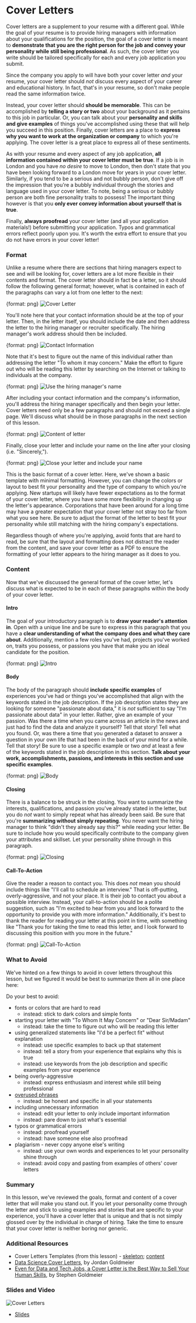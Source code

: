 # Cover Letters

Cover letters are a supplement to your resume with a different goal. While the goal of your resume is to provide hiring managers with information about your qualifications for the position, the goal of a cover letter is meant to **demonstrate that you are the right person for the job and convey your personality while still being professional**. As such, the cover letter you write should be tailored specifically for each and every job application you submit.

Since the company you apply to will have both your cover letter *and* your resume, your cover letter should *not* discuss every aspect of your career and educational history. In fact, that's in your resume, so don't make people read the same information twice.

Instead, your cover letter should **should be memorable**. This can be accomplished by **telling a story or two** about your background as it pertains to this job in particular. Or, you can talk about your **personality and skills and give examples** of things you've accomplished using these that will help you succeed in this position.  Finally, cover letters are a place to **express why you want to work at the organization or company** to which you're applying. The cover letter is a great place to express all of these sentiments.

As with your resume and every aspect of any job application, **all information contained within your cover letter must be true**. If a job is in London and you have *no desire* to move to London, then don't state that you have been looking forward to a London move for years in your cover letter. Similarly, if you tend to be a serious and not bubbly person, don't give off the impression that you're a bubbly individual through the stories and language used in your cover letter. To note, being a serious or bubbly person are both fine personality traits to possess! The important thing however is that you **only ever convey information about yourself that is true**.

Finally, **always proofread** your cover letter (and all your application materials!) before submitting your application. Typos and grammatical errors reflect poorly upon you. It's worth the extra effort to ensure that you do not have errors in your cover letter!

### Format

Unlike a resume where there are sections that hiring managers expect to see and will be looking for, cover letters are a lot more flexible in their contents and format. The cover letter should in fact be a letter, so it should follow the following general format; however, what is contained in each of the paragraphs can vary a lot from one letter to the next:

{format: png}
![Cover Letter](https://docs.google.com/presentation/d/1esbRABufXCTU2hqEkSgWSHL4xDEJVUQkPuNujwWgLeg/export/png?id=1esbRABufXCTU2hqEkSgWSHL4xDEJVUQkPuNujwWgLeg&pageid=g3ee589454b_0_37)

You'll note here that your contact information should be at the top of your letter. Then, in the letter itself, you should include the date and then address the letter to the hiring manager or recruiter specifically. The hiring manager's work address should then be included.

{format: png}
![Contact Information](https://docs.google.com/presentation/d/1esbRABufXCTU2hqEkSgWSHL4xDEJVUQkPuNujwWgLeg/export/png?id=1esbRABufXCTU2hqEkSgWSHL4xDEJVUQkPuNujwWgLeg&pageid=g3ee589454b_0_2)

Note that it's best to figure out the name of this individual rather than addressing the letter "To whom it may concern." Make the effort to figure out who will be reading this letter by searching on the Internet or talking to individuals at the company.

{format: png}
![Use the hiring manager's name](https://docs.google.com/presentation/d/1esbRABufXCTU2hqEkSgWSHL4xDEJVUQkPuNujwWgLeg/export/png?id=1esbRABufXCTU2hqEkSgWSHL4xDEJVUQkPuNujwWgLeg&pageid=g3ee589454b_0_7)

After including your contact information and the company's information, you'll address the hiring manager specifically and then begin your letter. Cover letters need only be a few paragraphs and should not exceed a single page. We'll discuss what should be in those paragraphs in the next section of this lesson.

{format: png}
![Content of letter](https://docs.google.com/presentation/d/1esbRABufXCTU2hqEkSgWSHL4xDEJVUQkPuNujwWgLeg/export/png?id=1esbRABufXCTU2hqEkSgWSHL4xDEJVUQkPuNujwWgLeg&pageid=g3ee589454b_0_12)

Finally, close your letter and include your name on the line after your closing (i.e. "Sincerely,").

{format: png}
![Close your letter and include your name](https://docs.google.com/presentation/d/1esbRABufXCTU2hqEkSgWSHL4xDEJVUQkPuNujwWgLeg/export/png?id=1esbRABufXCTU2hqEkSgWSHL4xDEJVUQkPuNujwWgLeg&pageid=g3ee589454b_0_64)

This is the basic format of a cover letter. Here, we've shown a basic template with minimal formatting. However, you can change the colors or layout to best fit your personality and the type of company to which you're applying. New startups will likely have fewer expectations as to the format of your cover letter, where you have some more flexibility in changing up the letter's appearance. Corporations that have been around for a long time may have a greater expectation that your cover letter not stray too far from what you see here. Be sure to adjust the format of the letter to best fit your personality while still matching with the hiring company's expectations.

Regardless though of where you're applying, avoid fonts that are hard to read, be sure that the layout and formatting does not distract the reader from the content, and save your cover letter as a PDF to ensure the formatting of your letter appears to the hiring manager as it does to you.

### Content

Now that we've discussed the general format of the cover letter, let's discuss what is expected to be in each of these paragraphs within the body of your cover letter.

#### Intro

The goal of your introductory paragraph is to **draw your reader's attention in**. Open with a unique line and be sure to express in this paragraph that you have a **clear understanding of what the company does and what they care about**. Additionally, mention a few roles you've had, projects you've worked on, traits you possess, or passions you have that make you an ideal candidate for the position.   

{format: png}
![Intro](https://docs.google.com/presentation/d/1esbRABufXCTU2hqEkSgWSHL4xDEJVUQkPuNujwWgLeg/export/png?id=1esbRABufXCTU2hqEkSgWSHL4xDEJVUQkPuNujwWgLeg&pageid=g3ee589454b_0_17)

#### Body

The body of the paragraph should **include specific examples** of experiences you've had or things you've accomplished that align with the keywords stated in the job description. If the job description states they are looking for someone "passionate about data," it is *not* sufficient to say "I'm passionate about data" in your letter. Rather, give an example of your passion. Was there a time when you came across an article in the news and just had to find the data and analyze it yourself? Tell that story! Tell what you found. Or, was there a time that you generated a dataset to answer a question in your own life that had been in the back of your mind for a while. Tell that story! Be sure to use a specific example or two *and* at least a few of the keywords stated in the job description in this section. **Talk about your work, accomplishments, passions, and interests in this section and use specific examples**.

{format: png}
![Body](https://docs.google.com/presentation/d/1esbRABufXCTU2hqEkSgWSHL4xDEJVUQkPuNujwWgLeg/export/png?id=1esbRABufXCTU2hqEkSgWSHL4xDEJVUQkPuNujwWgLeg&pageid=g3ee589454b_0_22)

#### Closing

There is a balance to be struck in the closing. You want to summarize the interests, qualifications, and passion you've already stated in the letter, but you do *not* want to simply repeat what has already been said. Be sure that you're **summarizing without simply repeating**. You never want the hiring manager to think "didn't they already say this?" while reading your letter. Be sure to include how you would specifically contribute to the company given your attributes and skillset. Let your personality shine through in this paragraph.

{format: png}
![Closing](https://docs.google.com/presentation/d/1esbRABufXCTU2hqEkSgWSHL4xDEJVUQkPuNujwWgLeg/export/png?id=1esbRABufXCTU2hqEkSgWSHL4xDEJVUQkPuNujwWgLeg&pageid=g3ee589454b_0_27)

#### Call-To-Action

Give the reader a reason to contact you. This does *not* mean you should include things like "I'll call to schedule an interview." That is off-putting, overly-aggressive, and not your place. It is their job to contact you about a possible interview. Instead, your call-to-action should be a polite suggestion, such as "I'm excited to hear from you and look forward to the opportunity to provide you with more information." Additionally, it's best to thank the reader for reading your letter at this point in time, with something like "Thank you for taking the time to read this letter, and I look forward to discussing this position with you more in the future."

{format: png}
![Call-To-Action](https://docs.google.com/presentation/d/1esbRABufXCTU2hqEkSgWSHL4xDEJVUQkPuNujwWgLeg/export/png?id=1esbRABufXCTU2hqEkSgWSHL4xDEJVUQkPuNujwWgLeg&pageid=g3ee589454b_0_32)

### What to Avoid

We've hinted on a few things to avoid in cover letters throughout this lesson, but we figured it would be best to summarize them all in one place here:

Do your best to avoid:

* fonts or colors that are hard to read
  * instead: stick to dark colors and simple fonts
* starting your letter with "To Whom It May Concern" or "Dear Sir/Madam"
  * instead: take the time to figure out who will be reading this letter
* using generalized statements like "I'd be a perfect fit" without explanation
  * instead: use specific examples to back up that statement
  * instead: tell a story from your experience that explains why this is true
  * instead: use keywords from the job description and specific examples from your experience
* being overly-aggressive
  * instead: express enthusiasm and interest while still being professional
* [overused phrases](https://www.glassdoor.com/blog/cover-letter-words/)
  * instead: be honest and specific in all your statements
* including unnecessary information
  * instead: edit your letter to only include important information
  * instead: pare down to just what's essential
* typos or grammatical errors
  * instead: proofread yourself
  * instead: have someone else also proofread
* plagiarism - never copy anyone else's writing
  * instead: use your own words and experiences to let your personality shine through
  * instead: avoid copy and pasting from examples of others' cover letters

### Summary

In this lesson, we've reviewed the goals, format and content of a cover letter that will make you stand out. If you let your personality come through the letter and stick to using examples and stories that are specific to your experience, you'll have a cover letter that is unique and that is not simply glossed over by the individual in charge of hiring. Take the time to ensure that your cover letter is neither boring nor generic.  

### Additional Resources

* Cover Letters Templates (from this lesson) - [skeleton](https://docs.google.com/document/d/13CQ_9Zj_UKk6mlZ3CqMbtp41bKJRnxyjGvW-eOohqJE/edit?usp=sharing);  [content](https://docs.google.com/document/d/1ns-wnUfeA5fwr1LTmOe-AXAaX44sjNu2BPz5LAZLxbo/edit?usp=sharing)
* [Data Science Cover Letters](https://towardsdatascience.com/covers-letters-data-science-what-you-need-to-know-2421ed6ec0c), by Jordan Goldmeier
* [Even for Data and Tech Jobs, a Cover Letter is the Best Way to Sell Your Human Skills](https://towardsdatascience.com/even-for-data-and-tech-jobs-a-cover-letter-is-the-best-way-to-sell-your-human-skills-252687df9fa7), by Stephen Goldmeier


### Slides and Video

![Cover Letters](https://www.youtube.com/watch?v=zl9VeeMNrn4)

* [Slides](https://docs.google.com/presentation/d/1esbRABufXCTU2hqEkSgWSHL4xDEJVUQkPuNujwWgLeg/edit?usp=sharing)
